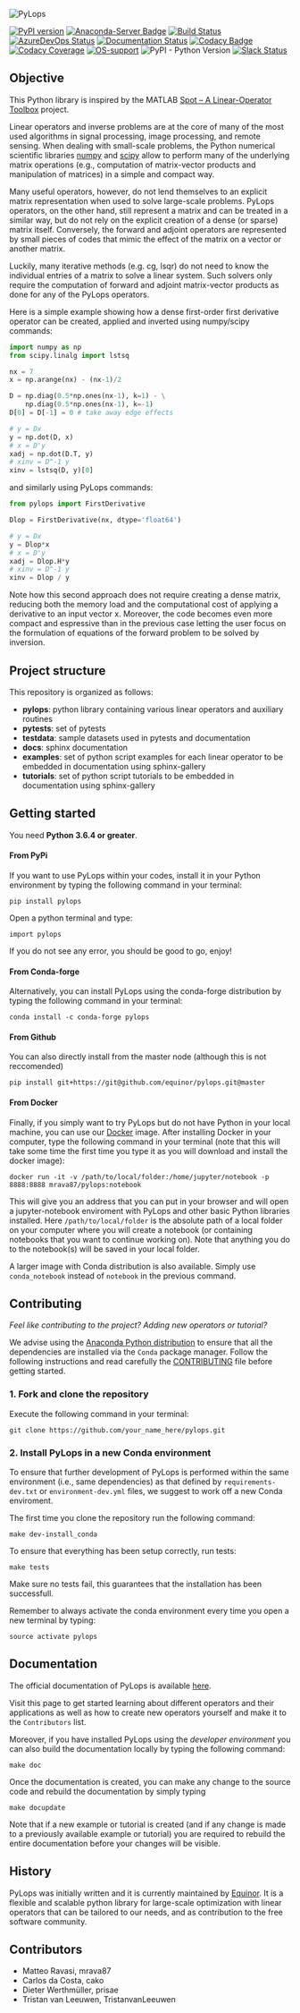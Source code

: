 ![PyLops](https://github.com/equinor/pylops/blob/master/docs/source/_static/pylops_b.png)

[![PyPI version](https://badge.fury.io/py/pylops.svg)](https://badge.fury.io/py/pylops)
[![Anaconda-Server Badge](https://anaconda.org/conda-forge/pylops/badges/version.svg)](https://anaconda.org/conda-forge/pylops)
[![Build Status](https://travis-ci.org/equinor/pylops.svg?branch=master)](https://travis-ci.org/equinor/pylops)
[![AzureDevOps Status](https://dev.azure.com/MRAVA/PyLops/_apis/build/status/equinor.pylops?branchName=master)](https://dev.azure.com/MRAVA/PyLops/_build/latest?definitionId=1&branchName=master)
[![Documentation Status](https://readthedocs.org/projects/pylops/badge/?version=latest)](https://pylops.readthedocs.io/en/latest/?badge=latest)
[![Codacy Badge](https://api.codacy.com/project/badge/Grade/f24504b617ad40f188b73afc0722b5b8)](https://www.codacy.com/app/mrava87/pylops?utm_source=github.com&amp;utm_medium=referral&amp;utm_content=equinor/pylops&amp;utm_campaign=Badge_Grade)
[![Codacy Coverage](https://api.codacy.com/project/badge/Coverage/f24504b617ad40f188b73afc0722b5b8)](https://www.codacy.com/app/mrava87/pylops?utm_source=github.com&utm_medium=referral&utm_content=equinor/pylops&utm_campaign=Badge_Coverage)
[![OS-support](https://img.shields.io/badge/OS-linux,osx-850A8B.svg)](https://github.com/equinor/pylops)
![PyPI - Python Version](https://img.shields.io/pypi/pyversions/pylops.svg)
[![Slack Status](https://img.shields.io/badge/chat-slack-green.svg)](https://pylops.slack.com)

## Objective
This Python library is inspired by the MATLAB [Spot – A Linear-Operator Toolbox](http://www.cs.ubc.ca/labs/scl/spot/) project.

Linear operators and inverse problems are at the core of many of the most used algorithms
in signal processing, image processing, and remote sensing. When dealing with small-scale problems,
the Python numerical scientific libraries [numpy](http://www.numpy.org)
and [scipy](https://www.scipy.org/scipylib/index.html) allow to perform many
of the underlying matrix operations (e.g., computation of matrix-vector products and manipulation of matrices)
in a simple and compact way.

Many useful operators, however, do not lend themselves to an explicit matrix
representation when used to solve large-scale problems. PyLops operators, on the other hand, still represent a matrix
and can be treated in a similar way, but do not rely on the explicit creation of a dense (or sparse) matrix itself. Conversely,
the forward and adjoint operators are represented by small pieces of codes that mimic the effect of the matrix
on a vector or another matrix.

Luckily, many iterative methods (e.g. cg, lsqr) do not need to know the individual entries of a matrix to solve a linear system.
Such solvers only require the computation of forward and adjoint matrix-vector products as done for any of the PyLops operators.

Here is a simple example showing how a dense first-order first derivative operator can be created,
applied and inverted using numpy/scipy commands:
```python
import numpy as np
from scipy.linalg import lstsq

nx = 7
x = np.arange(nx) - (nx-1)/2

D = np.diag(0.5*np.ones(nx-1), k=1) - \
    np.diag(0.5*np.ones(nx-1), k=-1)
D[0] = D[-1] = 0 # take away edge effects

# y = Dx
y = np.dot(D, x)
# x = D'y
xadj = np.dot(D.T, y)
# xinv = D^-1 y
xinv = lstsq(D, y)[0]
```
and similarly using PyLops commands:
```python
from pylops import FirstDerivative

Dlop = FirstDerivative(nx, dtype='float64')

# y = Dx
y = Dlop*x
# x = D'y
xadj = Dlop.H*y
# xinv = D^-1 y
xinv = Dlop / y
```

Note how this second approach does not require creating a dense matrix, reducing both the memory load and the computational cost of
applying a derivative to an input vector x. Moreover, the code becomes even more compact and espressive than in the previous case
letting the user focus on the formulation of equations of the forward problem to be solved by inversion.


## Project structure
This repository is organized as follows:
* **pylops**:       python library containing various linear operators and auxiliary routines
* **pytests**:    set of pytests
* **testdata**:   sample datasets used in pytests and documentation
* **docs**:       sphinx documentation
* **examples**:   set of python script examples for each linear operator to be embedded in documentation using sphinx-gallery
* **tutorials**:  set of python script tutorials to be embedded in documentation using sphinx-gallery

## Getting started

You need **Python 3.6.4 or greater**.

#### From PyPi

If you want to use PyLops within your codes,
install it in your Python environment by typing the following command in your terminal:

```
pip install pylops
```

Open a python terminal and type:

```
import pylops
```

If you do not see any error, you should be good to go, enjoy!

#### From Conda-forge

Alternatively, you can install PyLops using the conda-forge distribution by typing the following command in your terminal:

```
conda install -c conda-forge pylops
```

#### From Github

You can also directly install from the master node (although this is not reccomended)

```
pip install git+https://git@github.com/equinor/pylops.git@master
```

#### From Docker

Finally, if you simply want to try PyLops but do not have Python in your
local machine, you can use our [Docker](https://www.docker.com) image. After installing Docker in your computer,
type the following command in your terminal (note that this will take some time the first time
you type it as you will download and install the docker image):

```
docker run -it -v /path/to/local/folder:/home/jupyter/notebook -p 8888:8888 mrava87/pylops:notebook
```

This will give you an address that you can put in your browser and will open a jupyter-notebook enviroment with PyLops
and other basic Python libraries installed. Here `/path/to/local/folder` is the absolute path of a local folder
on your computer where you will create a notebook (or containing notebooks that you want to continue working on). Note that
anything you do to the notebook(s) will be saved in your local folder.

A larger image with Conda distribution is also available. Simply use `conda_notebook` instead of `notebook` in the
previous command.

## Contributing

*Feel like contributing to the project? Adding new operators or tutorial?*

We advise using the [Anaconda Python distribution](https://www.anaconda.com/download)
to ensure that all the dependencies are installed via the `Conda` package manager. Follow
the following instructions and read carefully the [CONTRIBUTING](CONTRIBUTING.md) file before getting started.

### 1. Fork and clone the repository

Execute the following command in your terminal:

```
git clone https://github.com/your_name_here/pylops.git
```

### 2. Install PyLops in a new Conda environment
To ensure that further development of PyLops is performed within the same environment (i.e., same dependencies) as
that defined by ``requirements-dev.txt`` or ``environment-dev.yml`` files, we suggest to work off a new Conda enviroment.

The first time you clone the repository run the following command:
```
make dev-install_conda
```
To ensure that everything has been setup correctly, run tests:
```
make tests
```
Make sure no tests fail, this guarantees that the installation has been successfull.

Remember to always activate the conda environment every time you open a new terminal by typing:
```
source activate pylops
```

## Documentation
The official documentation of PyLops is available [here](https://pylops.readthedocs.io/).

Visit this page to get started learning about different operators and their applications as well as how to
create new operators yourself and make it to the ``Contributors`` list.

Moreover, if you have installed PyLops using the *developer environment* you can also build the documentation locally by
typing the following command:
```
make doc
```
Once the documentation is created, you can make any change to the source code and rebuild the documentation by
simply typing
```
make docupdate
```
Note that if a new example or tutorial is created (and if any change is made to a previously available example or tutorial)
you are required to rebuild the entire documentation before your changes will be visible.


## History
PyLops was initially written and it is currently maintained by [Equinor](https://www.equinor.com).
It is a flexible and scalable python library for large-scale optimization with linear
operators that can be tailored to our needs, and as contribution to the free software community.


## Contributors
* Matteo Ravasi, mrava87
* Carlos da Costa, cako
* Dieter Werthmüller, prisae
* Tristan van Leeuwen, TristanvanLeeuwen
